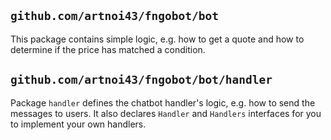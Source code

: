 ## `github.com/artnoi43/fngobot/bot`
This package contains simple logic, e.g. how to get a quote and how to determine if the price has matched a condition.
## `github.com/artnoi43/fngobot/bot/handler`
Package `handler` defines the chatbot handler's logic, e.g. how to send the messages to users. It also declares `Handler` and `Handlers` interfaces for you to implement your own handlers.